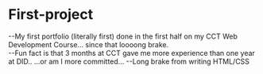 # First-project
--My first portfolio (literally first) done in the first half on my CCT Web Development Course... since that loooong brake.  
--Fun fact is that 3 months at CCT gave me more experience than one year at DID..
...or am I more committed...
--Long brake from writing HTML/CSS  




